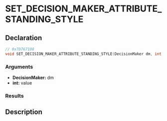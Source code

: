 # SET_DECISION_MAKER_ATTRIBUTE_STANDING_STYLE

## Declaration
```cpp
// 0x7D767108
void SET_DECISION_MAKER_ATTRIBUTE_STANDING_STYLE(DecisionMaker dm, int value);
```

### Arguments
- **DecisionMaker:** dm
- **int:** value

### Results

## Description
